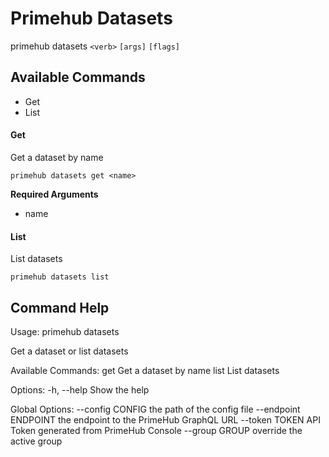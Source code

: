 
# Primehub Datasets

primehub datasets `<verb>` `[args]` `[flags]`


## Available Commands

* Get
* List



#### Get

Get a dataset by name


```
primehub datasets get <name>
```
**Required Arguments**
* name
 


 



#### List

List datasets


```
primehub datasets list
```
 


 


 

## Command Help

Usage: 
  primehub datasets <command>

Get a dataset or list datasets

Available Commands:
  get                  Get a dataset by name
  list                 List datasets

Options:
  -h, --help           Show the help

Global Options:
  --config CONFIG      the path of the config file
  --endpoint ENDPOINT  the endpoint to the PrimeHub GraphQL URL
  --token TOKEN        API Token generated from PrimeHub Console
  --group GROUP        override the active group
